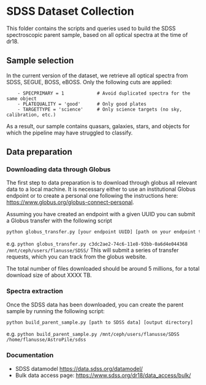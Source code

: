 # SDSS Dataset Collection

This folder contains the scripts and queries used to build the SDSS spectroscopic parent sample, based on 
all optical spectra at the time of dr18.

## Sample selection

In the current version of the dataset, we retrieve all optical spectra from SDSS, SEGUE, BOSS, eBOSS. Only the following
cuts are applied:
```
    - SPECPRIMARY = 1            # Avoid duplicated spectra for the same object
    - PLATEQUALITY = 'good'      # Only good plates
    - TARGETTYPE = 'science'     # Only science targets (no sky, calibration, etc.)
```
As a result, our sample contains quasars, galaxies, stars, and objects for which the pipeline may have struggled
to classify.

## Data preparation

### Downloading data through Globus

The first step to data preparation is to download through globus all relevant data to a local machine. It is necessary either to use an institutional Globus endpoint or to create a personal one following the instructions here: https://www.globus.org/globus-connect-personal.

Assuming you have created an endpoint with a given UUID you can submit a Globus transfer with the following script
```bash
python globus_transfer.py [your endpoint UUID] [path on your endpoint to download data]
```
e.g. `python globus_transfer.py c3dc2ae2-74c6-11e8-93bb-0a6d4e044368 /mnt/ceph/users/flanusse/SDSS/`
This will submit a series of transfer requests, which you can track from the globus website.

The total number of files downloaded should be around 5 millions, for a total download size of about XXXX TB.

### Spectra extraction

Once the SDSS data has been downloaded, you can create the parent sample by running the following script:
```bash
python build_parent_sample.py [path to SDSS data] [output directory]
```
e.g. `python build_parent_sample.py /mnt/ceph/users/flanusse/SDSS /home/flanusse/AstroPile/sdss`

### Documentation

- SDSS datamodel https://data.sdss.org/datamodel/
- Bulk data access page: https://www.sdss.org/dr18/data_access/bulk/


